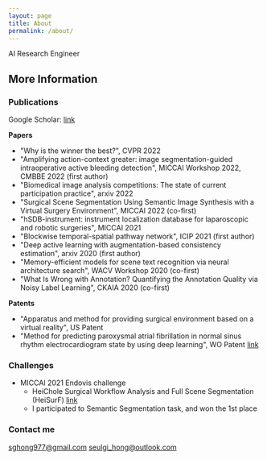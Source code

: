 ```yaml
---
layout: page
title: About
permalink: /about/
---
```


AI Research Engineer

## More Information

### Publications
Google Scholar: [link](https://scholar.google.com/citations?view_op=list_works&hl=en&hl=en&user=0kh6CPgAAAAJ)

**Papers**
- "Why is the winner the best?", CVPR 2022
- "Amplifying action-context greater: image segmentation-guided intraoperative active bleeding detection", MICCAI Workshop 2022, CMBBE 2022 (first author)
- "Biomedical image analysis competitions: The state of current participation practice", arxiv 2022
- "Surgical Scene Segmentation Using Semantic Image Synthesis with a Virtual Surgery Environment", MICCAI 2022 (co-first)
- "hSDB-instrument: instrument localization database for laparoscopic and robotic surgeries", MICCAI 2021
- "Blockwise temporal-spatial pathway network", ICIP 2021 (first author)
- "Deep active learning with augmentation-based consistency estimation", arxiv 2020 (first author)
- "Memory-efficient models for scene text recognition via neural architecture search", WACV Workshop 2020 (co-first)
- "What Is Wrong with Annotation? Quantifying the Annotation Quality via Noisy Label Learning", CKAIA 2020 (co-first)

**Patents**
- "Apparatus and method for providing surgical environment based on a virtual reality", US Patent
- "Method for predicting paroxysmal atrial fibrillation in normal sinus rhythm electrocardiogram state by using deep learning", WO Patent [link](https://patentscope.wipo.int/search/en/detail.jsf?docId=WO2020141807)

### Challenges
- MICCAI 2021 Endovis challenge
  - HeiChole Surgical Workflow Analysis and Full Scene Segmentation (HeiSurF) [link](https://www.synapse.org/#!Synapse:syn25101790/wiki/608819)
  - I participated to Semantic Segmentation task, and won the 1st place


### Contact me

[sghong977@gmail.com](mailto:sghong977@gmail.com)
[seulgi_hong@outlook.com](mailto:seulgi_hong@outlook.com)

